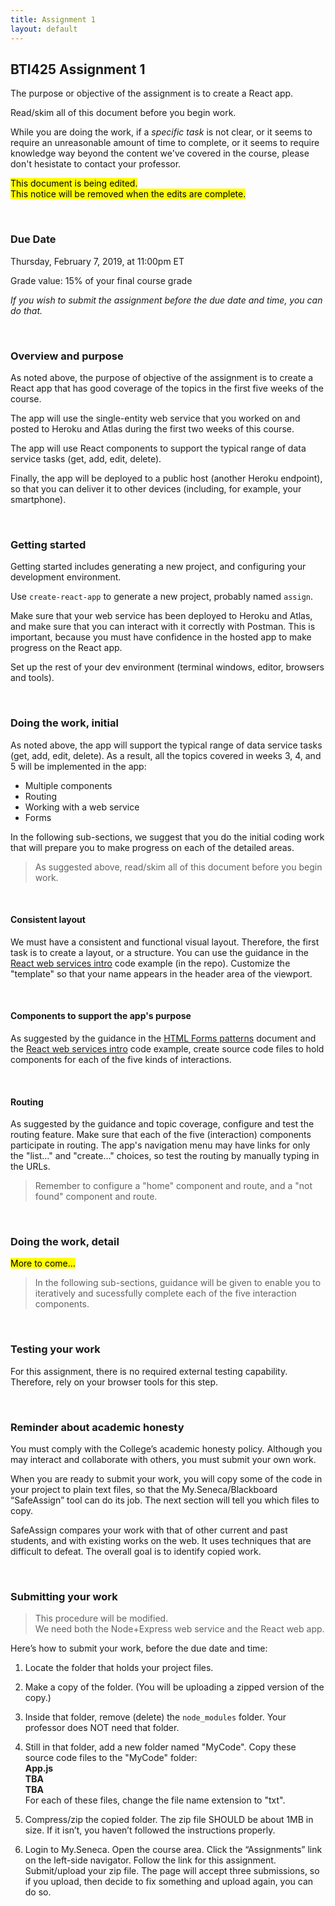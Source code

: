 ```yaml
---
title: Assignment 1
layout: default
---
```


## BTI425 Assignment 1

The purpose or objective of the assignment is to create a React app.

Read/skim all of this document before you begin work.

While you are doing the work, if a *specific task* is not clear, or it seems to require an unreasonable amount of time to complete, or it seems to require knowledge way beyond the content we've covered in the course, please don't hesistate to contact your professor. 

<mark>This document is being edited.<br>This notice will be removed when the edits are complete.</mark>

<br>

### Due Date

Thursday, February 7, 2019, at 11:00pm ET

Grade value: 15% of your final course grade

*If you wish to submit the assignment before the due date and time, you can do that.*

<br>

### Overview and purpose

As noted above, the purpose of objective of the assignment is to create a React app that has good coverage of the topics in the first five weeks of the course. 

The app will use the single-entity web service that you worked on and posted to Heroku and Atlas during the first two weeks of this course. 

The app will use React components to support the typical range of data service tasks (get, add, edit, delete).  

Finally, the app will be deployed to a public host (another Heroku endpoint), so that you can deliver it to other devices (including, for example, your smartphone).  

<br>

### Getting started

Getting started includes generating a new project, and configuring your development environment. 

Use `create-react-app` to generate a new project, probably named `assign`. 

Make sure that your web service has been deployed to Heroku and Atlas, and make sure that you can interact with it correctly with Postman. This is important, because you must have confidence in the hosted app to make progress on the React app. 

Set up the rest of your dev environment (terminal windows, editor, browsers and tools). 

<br>

### Doing the work, initial 

As noted above, the app will support the typical range of data service tasks (get, add, edit, delete). As a result, all the topics covered in weeks 3, 4, and 5 will be implemented in the app:
* Multiple components 
* Routing
* Working with a web service
* Forms 

In the following sub-sections, we suggest that you do the initial coding work that will prepare you to make progress on each of the detailed areas. 

> As suggested above, read/skim all of this document before you begin work. 

<br>

#### Consistent layout 

We must have a consistent and functional visual layout. Therefore, the first task is to create a layout, or a structure. You can use the guidance in the [React web services intro](https://github.com/sictweb/bti425/tree/master/Week_04) code example (in the repo). Customize the "template" so that your name appears in the header area of the viewport. 

<br>

#### Components to support the app's purpose

As suggested by the guidance in the [HTML Forms patterns](/notes/html-forms-patterns) document and the [React web services intro](https://github.com/sictweb/bti425/tree/master/Week_04) code example, create source code files to hold components for each of the five kinds of interactions. 

<br>

#### Routing

As suggested by the guidance and topic coverage, configure and test the routing feature. Make sure that each of the five (interaction) components participate in routing. The app's navigation menu may have links for only the "list..." and "create..." choices, so test the routing by manually typing in the URLs. 

> Remember to configure a "home" component and route, and a "not found" component and route. 

<br>

### Doing the work, detail

<mark>More to come...</mark>

> In the following sub-sections, guidance will be given to enable you to iteratively and sucessfully complete each of the five interaction components. 

<br>

### Testing your work

For this assignment, there is no required external testing capability. Therefore, rely on your browser tools for this step. 

<br>

### Reminder about academic honesty

You must comply with the College’s academic honesty policy. Although you may interact and collaborate with others, you must submit your own work.

When you are ready to submit your work, you will copy some of the code in your project to plain text files, so that the My.Seneca/Blackboard “SafeAssign” tool can do its job. The next section will tell you which files to copy.

SafeAssign compares your work with that of other current and past students, and with existing works on the web. It uses techniques that are difficult to defeat. The overall goal is to identify copied work. 

<br> 

### Submitting your work

> This procedure will be modified.  
> We need both the Node+Express web service and the React web app.  

Here’s how to submit your work, before the due date and time:

1. Locate the folder that holds your project files. 

2. Make a copy of the folder. (You will be uploading a zipped version of the copy.)

3. Inside that folder, remove (delete) the `node_modules` folder. Your professor does NOT need that folder. 

4. Still in that folder, add a new folder named "MyCode". Copy these source code files to the "MyCode" folder:  
**App.js**  
**TBA**  
**TBA**  
For each of these files, change the file name extension to "txt".

4. Compress/zip the copied folder. The zip file SHOULD be about 1MB in size. If it isn’t, you haven’t followed the instructions properly.

5. Login to My.Seneca. Open the course area. Click the “Assignments” link on the left-side navigator. Follow the link for this assignment. Submit/upload your zip file. The page will accept three submissions, so if you upload, then decide to fix something and upload again, you can do so.

<br>
